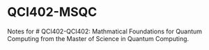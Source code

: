 # QCI402-MSQC
Notes for # QCI402-QCI402: Mathmatical Foundations for Quantum
Computing from the Master of Science in Quantum Computing.
